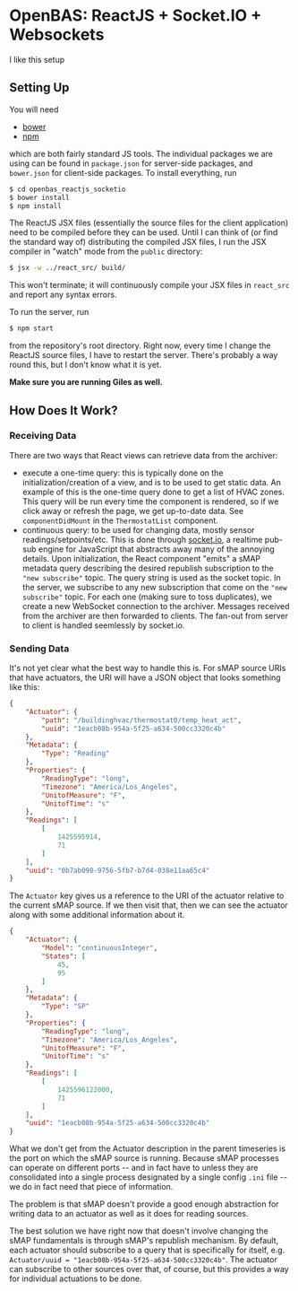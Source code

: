 # OpenBAS: ReactJS + Socket.IO + Websockets

I like this setup


## Setting Up

You will need 

* [bower](http://bower.io/)
* [npm](https://docs.npmjs.com/getting-started/installing-node)

which are both fairly standard JS tools. The individual packages we are using
can be found in `package.json` for server-side packages, and `bower.json` for
client-side packages. To install everything, run

```bash
$ cd openbas_reactjs_socketio
$ bower install
$ npm install
```

The ReactJS JSX files (essentially the source files for the client application)
need to be compiled before they can be used. Until I can think of (or find the
standard way of) distributing the compiled JSX files, I run the JSX compiler
in "watch" mode from the `public` directory:

```bash
$ jsx -w ../react_src/ build/
```

This won't terminate; it will continuously compile your JSX files in `react_src`
and report any syntax errors.

To run the server, run

```bash
$ npm start
```

from the repository's root directory. Right now, every time I change the ReactJS
source files, I have to restart the server. There's probably a way round this, but
I don't know what it is yet.

**Make sure you are running Giles as well.**

## How Does It Work?

### Receiving Data

There are two ways that React views can retrieve data from the archiver:

* execute a one-time query: this is typically done on the
  initialization/creation of a view, and is to be used to get static data. An
  example of this is the one-time query done to get a list of HVAC zones. This
  query will be run every time the component is rendered, so if we click away
  or refresh the page, we get up-to-date data. See `componentDidMount` in the
  `ThermostatList` component.
* continuous query: to be used for changing data, mostly sensor
  readings/setpoints/etc.  This is done through [socket.io](http://socket.io/),
  a realtime pub-sub engine for JavaScript that abstracts away many of the
  annoying details. Upon initialization, the React component "emits" a sMAP
  metadata query describing the desired republish subscription to the `"new
  subscribe"` topic. The query string is used as the socket topic. In the
  server, we subscribe to any new subscription that come on the `"new
  subscribe"` topic.  For each one (making sure to toss duplicates), we create
  a new WebSocket connection to the archiver. Messages received from the
  archiver are then forwarded to clients. The fan-out from server to client is
  handled seemlessly by socket.io.

### Sending Data

It's not yet clear what the best way to handle this is. For sMAP source URIs that
have actuators, the URI will have a JSON object that looks something like this:

```json
{
    "Actuator": {
        "path": "/buildinghvac/thermostat0/temp_heat_act",
        "uuid": "1eacb08b-954a-5f25-a634-500cc3320c4b"
    },
    "Metadata": {
        "Type": "Reading"
    },
    "Properties": {
        "ReadingType": "long",
        "Timezone": "America/Los_Angeles",
        "UnitofMeasure": "F",
        "UnitofTime": "s"
    },
    "Readings": [
        [
            1425595914,
            71
        ]
    ],
    "uuid": "0b7ab090-9756-5fb7-b7d4-038e11aa65c4"
}

```

The `Actuator` key gives us a reference to the URI of the actuator relative to
the current sMAP source. If we then visit that, then we can see the actuator
along with some additional information about it.

```json
{
    "Actuator": {
        "Model": "continuousInteger",
        "States": [
            45,
            95
        ]
    },
    "Metadata": {
        "Type": "SP"
    },
    "Properties": {
        "ReadingType": "long",
        "Timezone": "America/Los_Angeles",
        "UnitofMeasure": "F",
        "UnitofTime": "s"
    },
    "Readings": [
        [
            1425596122000,
            71
        ]
    ],
    "uuid": "1eacb08b-954a-5f25-a634-500cc3320c4b"
}
```

What we don't get from the Actuator description in the parent timeseries is the
port on which the sMAP source is running. Because sMAP processes can operate on
different ports -- and in fact have to unless they are consolidated into a
single process designated by a single config `.ini` file -- we do in fact need
that piece of information.

The problem is that sMAP doesn't provide a good enough abstraction for writing
data to an actuator as well as it does for reading sources.

The best solution we have right now that doesn't involve changing the sMAP
fundamentals is through sMAP's republish mechanism. By default, each actuator
should subscribe to a query that is specifically for itself, e.g.
`Actuator/uuid = "1eacb08b-954a-5f25-a634-500cc3320c4b"`. The actuator can subscribe
to other sources over that, of course, but this provides a way for individual
actuations to be done.
